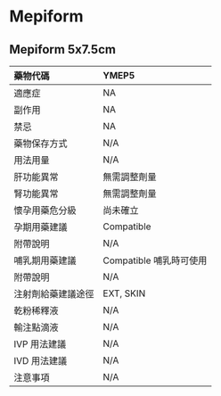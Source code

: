 # Mepiform

## Mepiform 5x7.5cm

| 藥物代碼           | YMEP5                   |
|:-------------------|:------------------------|
| 適應症             | NA                      |
| 副作用             | NA                      |
| 禁忌               | NA                      |
| 藥物保存方式       | N/A                     |
| 用法用量           | N/A                     |
| 肝功能異常         | 無需調整劑量            |
| 腎功能異常         | 無需調整劑量            |
| 懷孕用藥危分級     | 尚未確立                |
| 孕期用藥建議       | Compatible              |
| 附帶說明           | N/A                     |
| 哺乳期用藥建議     | Compatible 哺乳時可使用 |
| 附帶說明           | N/A                     |
| 注射劑給藥建議途徑 | EXT, SKIN               |
| 乾粉稀釋液         | N/A                     |
| 輸注點滴液         | N/A                     |
| IVP 用法建議       | N/A                     |
| IVD 用法建議       | N/A                     |
| 注意事項           | N/A                     |

